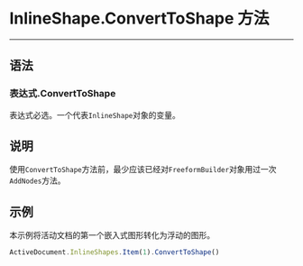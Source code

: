 # InlineShape.ConvertToShape 方法
            
---

## 语法

### 表达式.ConvertToShape

表达式必选。一个代表`InlineShape`对象的变量。

## 说明

使用`ConvertToShape`方法前，最少应该已经对`FreeformBuilder`对象用过一次`AddNodes`方法。

## 示例

本示例将活动文档的第一个嵌入式图形转化为浮动的图形。

```javascript
ActiveDocument.InlineShapes.Item(1).ConvertToShape()
```
